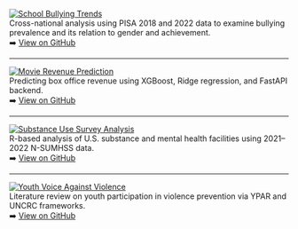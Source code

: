 [![School Bullying Trends](https://img.shields.io/badge/🎓%20School%20Bullying%20Trends-blue?style=for-the-badge&logoColor=white)](https://github.com/yourusername/school-bullying-trends)  
Cross-national analysis using PISA 2018 and 2022 data to examine bullying prevalence and its relation to gender and achievement.  
➡️ [View on GitHub](https://github.com/yourusername/school-bullying-trends)

---

[![Movie Revenue Prediction](https://img.shields.io/badge/🎬%20Movie%20Revenue%20Prediction-blue?style=for-the-badge&logoColor=white)](https://github.com/yourusername/movie-revenue-prediction)  
Predicting box office revenue using XGBoost, Ridge regression, and FastAPI backend.  
➡️ [View on GitHub](https://github.com/yourusername/movie-revenue-prediction)

---

[![Substance Use Survey Analysis](https://img.shields.io/badge/📊%20Substance%20Use%20Survey%20Analysis-blue?style=for-the-badge&logoColor=white)](https://github.com/yourusername/n-sumhss-analysis)  
R-based analysis of U.S. substance and mental health facilities using 2021–2022 N-SUMHSS data.  
➡️ [View on GitHub](https://github.com/yourusername/n-sumhss-analysis)

---

[![Youth Voice Against Violence](https://img.shields.io/badge/🗣️%20Youth%20Voice%20Against%20Violence-blue?style=for-the-badge&logoColor=white)](https://github.com/yourusername/youth-voice-violence)  
Literature review on youth participation in violence prevention via YPAR and UNCRC frameworks.  
➡️ [View on GitHub](https://github.com/yourusername/youth-voice-violence)
